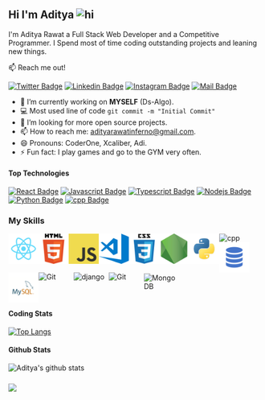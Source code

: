 ## Hi I'm Aditya <img src="https://user-images.githubusercontent.com/1303154/88677602-1635ba80-d120-11ea-84d8-d263ba5fc3c0.gif" width="28px" alt="hi">

I'm Aditya Rawat a Full Stack Web Developer and a Competitive Programmer. I Spend most of time coding outstanding projects and leaning new things.

:mailbox: Reach me out!

[![Twitter Badge](https://img.shields.io/badge/-Aditya-1ca0f1?style=flat&labelColor=1ca0f1&logo=twitter&logoColor=white&link=https://twitter.com/AdityaR78891256)](https://twitter.com/AdityaR78891256) [![Linkedin Badge](https://img.shields.io/badge/-Aditya-0e76a8?style=flat&labelColor=0e76a8&logo=linkedin&logoColor=white)](https://www.linkedin.com/in/aditya-rawat-735740202/) [![Instagram Badge](https://img.shields.io/badge/-Aditya_adi-e84393?style=flat&labelColor=e84393&logo=instagram&logoColor=white)](https://www.instagram.com/aditya_adiii_/) [![Mail Badge](https://img.shields.io/badge/-isAditya-c0392b?style=flat&labelColor=c0392b&logo=gmail&logoColor=white)](mailto:adityarawatinferno@gmail.com)

<!-- TODO: Add last video link -->

- 🔭 I’m currently working on **MYSELF** (Ds-Algo).
- :computer: Most used line of code `git commit -m "Initial Commit"`
- 🤔 I’m looking for more open source projects.
- 📫 How to reach me: adityarawatinferno@gmail.com.
- 😄 Pronouns: CoderOne, Xcaliber, Adi.
- ⚡ Fun fact: I play games and go to the GYM very often.

#### Top Technologies

<!-- TODO: Make technologies links takes you to repositories -->

[![React Badge](https://img.shields.io/badge/-React-61DBFB?style=for-the-badge&labelColor=black&logo=react&logoColor=61DBFB)](#) [![Javascript Badge](https://img.shields.io/badge/-Javascript-F0DB4F?style=for-the-badge&labelColor=black&logo=javascript&logoColor=F0DB4F)](#) [![Typescript Badge](https://img.shields.io/badge/-Typescript-007acc?style=for-the-badge&labelColor=black&logo=typescript&logoColor=007acc)](#) [![Nodejs Badge](https://img.shields.io/badge/-Nodejs-3C873A?style=for-the-badge&labelColor=black&logo=node.js&logoColor=3C873A)](#) [![Python Badge](https://img.shields.io/badge/-Python-e535ab?style=for-the-badge&labelColor=black&logo=python&logoColor=e535ab)](#) [![cpp Badge](https://img.shields.io/badge/-C++-F0DB4F?style=for-the-badge&labelColor=black&logo=Cpp&logoColor=F0DB4F)](#)

### My Skills

<img align="left" alt="React" width="60px" src="https://raw.githubusercontent.com/github/explore/80688e429a7d4ef2fca1e82350fe8e3517d3494d/topics/react/react.png" />

<img align="left" alt="HTML5" width="60px" src="https://raw.githubusercontent.com/github/explore/80688e429a7d4ef2fca1e82350fe8e3517d3494d/topics/html/html.png" />

<img align="left" alt="JavaScript" width="60px" src="https://raw.githubusercontent.com/github/explore/80688e429a7d4ef2fca1e82350fe8e3517d3494d/topics/javascript/javascript.png" />

<img align="left" alt="Visual Studio Code" width="60px" src="https://raw.githubusercontent.com/github/explore/80688e429a7d4ef2fca1e82350fe8e3517d3494d/topics/visual-studio-code/visual-studio-code.png" />

<img align="left" alt="css" width="60px" src="https://raw.githubusercontent.com/github/explore/80688e429a7d4ef2fca1e82350fe8e3517d3494d/topics/css/css.png" />

<img align="left" alt="Node.js" width="60px" src="https://raw.githubusercontent.com/github/explore/80688e429a7d4ef2fca1e82350fe8e3517d3494d/topics/nodejs/nodejs.png" />

<img align="left" alt="Python" width="60px" src="https://raw.githubusercontent.com/github/explore/80688e429a7d4ef2fca1e82350fe8e3517d3494d/topics/python/python.png" />

<img align="left" alt="cpp" width="60px" src="https://user-images.githubusercontent.com/63283520/105761611-61b70d00-5f79-11eb-829d-c23beff68c01.png" />

<img align="left" alt="SQL" width="60px" src="https://raw.githubusercontent.com/github/explore/80688e429a7d4ef2fca1e82350fe8e3517d3494d/topics/sql/sql.png" />

<img align="left" alt="MySQL" width="60px" src="https://raw.githubusercontent.com/github/explore/80688e429a7d4ef2fca1e82350fe8e3517d3494d/topics/mysql/mysql.png" />

<img align="left" alt="Git" width="70px" src="https://user-images.githubusercontent.com/63283520/105762422-60d2ab00-5f7a-11eb-8e15-01962d9b230d.png" />

\
&emsp;
<img align="left" alt="django" width="70px" src="https://user-images.githubusercontent.com/63283520/105762547-911a4980-5f7a-11eb-990e-82cca861d0fb.png" />

&emsp;
<img align="left" alt="Git" width="70px" src="https://user-images.githubusercontent.com/63283520/105762295-397bde00-5f7a-11eb-9c63-762e2a9af8be.png" />


<img align="left" alt="MongoDB" width="70px" src="https://user-images.githubusercontent.com/63283520/105761986-cecaa280-5f79-11eb-8821-2cf8c98d3dff.png" />

<br /><br />
<br />


#### Coding Stats

[![Top Langs](https://github-readme-stats.vercel.app/api/top-langs/?username=CS-Aditya-Rawat&langs_count=7)](https://github.com/CS-Aditya-Rawat/github-readme-stats)

#### Github Stats

![Aditya's github stats](https://github-readme-stats.vercel.app/api?username=CS-Aditya-Rawat&show_icons=true&theme=radical)

### ![](https://komarev.com/ghpvc/?username=Cs-Aditya-Rawat&color=orange&label=Visitors+ )

